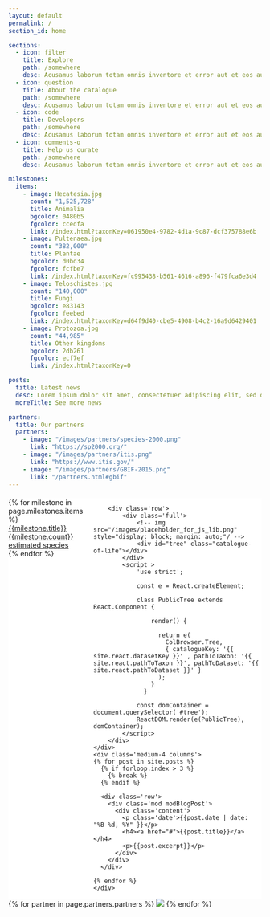 ```yaml
---
layout: default
permalink: /
section_id: home

sections:
  - icon: filter
    title: Explore
    path: /somewhere
    desc: Acusamus laborum totam omnis inventore et error aut et eos aut. fuga mollitia vitae id enim omnis perspiciatis. modi maxime eos.
  - icon: question
    title: About the catalogue
    path: /somewhere
    desc: Acusamus laborum totam omnis inventore et error aut et eos aut. fuga mollitia vitae id enim omnis perspiciatis. modi maxime eos.
  - icon: code
    title: Developers
    path: /somewhere
    desc: Acusamus laborum totam omnis inventore et error aut et eos aut. fuga mollitia vitae id enim omnis perspiciatis. modi maxime eos.
  - icon: comments-o
    title: Help us curate
    path: /somewhere
    desc: Acusamus laborum totam omnis inventore et error aut et eos aut. fuga mollitia vitae id enim omnis perspiciatis. modi maxime eos.

milestones:
  items:
    - image: Hecatesia.jpg
      count: "1,525,728"
      title: Animalia
      bgcolor: 0480b5
      fgcolor: ccedfa
      link: /index.html?taxonKey=061950e4-9782-4d1a-9c87-dcf375788e6b
    - image: Pultenaea.jpg
      count: "382,000"
      title: Plantae
      bgcolor: d0bd34
      fgcolor: fcfbe7
      link: /index.html?taxonKey=fc995438-b561-4616-a896-f479fca6e3d4
    - image: Teloschistes.jpg
      count: "140,000"
      title: Fungi
      bgcolor: e83143
      fgcolor: feebed
      link: /index.html?taxonKey=d64f9d40-cbe5-4908-b4c2-16a9d6429401
    - image: Protozoa.jpg
      count: "44,985"
      title: Other kingdoms
      bgcolor: 2db261
      fgcolor: ecf7ef
      link: /index.html?taxonKey=0

posts:
  title: Latest news
  desc: Lorem ipsum dolor sit amet, consectetuer adipiscing elit, sed diam nonummy nibh euismod tincidunt ut laoreet dolore magna aliquam erat volutpat consectetuer sit amet magna adipiscing. Lorem ipsum dolor sit amet, consectetuer adipiscing elit, sed diam nonummy nibh euismod tincidunt ut laoreet dolore magna aliquam erat volutpat consectetuer sit amet magna adipiscing.
  moreTitle: See more news

partners:
  title: Our partners
  partners: 
    - image: "/images/partners/species-2000.png"
      link: "https://sp2000.org/"
    - image: "/images/partners/itis.png"
      link: "https://www.itis.gov/"
    - image: "/images/partners/GBIF-2015.png"
      link: "/partners.html#gbif"
---
```


<div class='full'>
  <div class='row'>
    <div class="medium-8 columns" style="background: white; margin-top: 20px;">
        <div class='row'>
            {% for milestone in page.milestones.items %}
                  <a href="{{milestone.link}}">
                    <div class='small-3 small-3 columns' style='background-color: #fff;'>
                      <div class='mod modMilestone' style='background-image: url(/images/kingdoms/{{milestone.image}}); background-size: cover;'>
                          <div class="milestoneText" style='background-color: #{{milestone.bgcolor}}; color: #{{milestone.fgcolor}};'>
                              <div class="milestoneTitle">{{milestone.title}}</div>
                              <div class="milestoneCount">{{milestone.count}} estimated species</div>
                          </div>
                      </div>
                    </div>
                  </a>
            {% endfor %}
        </div>

        <div class='row'>
            <div class='full'>
                <!-- img src="/images/placeholder_for_js_lib.png" style="display: block; margin: auto;"/ -->
                <div id="tree" class="catalogue-of-life"></div>
            </div>
            <script >
                'use strict';

                const e = React.createElement;

                class PublicTree extends React.Component {

                    render() {

                      return e(
                        ColBrowser.Tree,
                        { catalogueKey: '{{ site.react.datasetKey }}' , pathToTaxon: '{{ site.react.pathToTaxon }}', pathToDataset: '{{ site.react.pathToDataset }}' }
                      );
                    }
                  }

                const domContainer = document.querySelector('#tree');
                ReactDOM.render(e(PublicTree), domContainer);
            </script>
        </div>
    </div>
    <div class='medium-4 columns'>
    {% for post in site.posts %}
      {% if forloop.index > 3 %}
        {% break %}
      {% endif %}

      <div class='row'>
        <div class='mod modBlogPost'>
          <div class='content'>
            <p class='date'>{{post.date | date: "%B %d, %Y" }}</p>
            <h4><a href="#">{{post.title}}</a></h4>
            <p>{{post.excerpt}}</p>
          </div>
        </div>
      </div>

    {% endfor %}
    </div>
  </div>
  <div class="row partners">
    {% for partner in page.partners.partners %}
        <a href="{{partner.link}}" target="_blank"><img src="{{partner.image}}"></a>
    {% endfor %}
  </div>
  <div class='spacing'></div>
</div>
